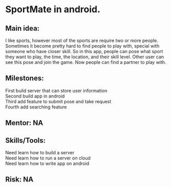 # SportMate in android.
## Main idea: 
I like sports, however most of the sports are require two or more people. Sometimes it become pretty hard to find people to play with, special with someone who have closer skill. So in this app, people can pose what sport they want to play, the time, the location, and their skill level. Other user can see this pose and join the game. Now people can find a partner to play with.<br />

## Milestones:
First build server that can store user information<br />
Second build app in android<br />
Third add feature to submit pose and take request<br />
Fourth add searching feature<br />

## Mentor: NA

## Skills/Tools:
Need learn how to build a server<br />
Need learn how to run a server on cloud<br />
Need learn how to write app on android<br />

## Risk: NA
